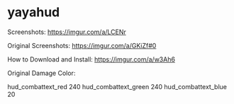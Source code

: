 # yayahud

Screenshots: https://imgur.com/a/LCENr

Original Screenshots: https://imgur.com/a/GKiZf#0

How to Download and Install: https://imgur.com/a/w3Ah6

Original Damage Color:

hud_combattext_red 240
hud_combattext_green 240
hud_combattext_blue 20
